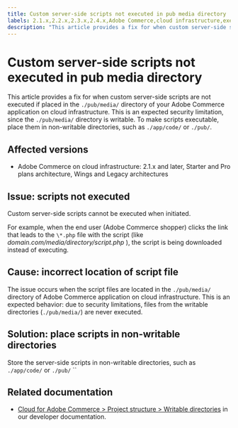 ```yaml
---
title: Custom server-side scripts not executed in pub media directory
labels: 2.1.x,2.2.x,2.3.x,2.4.x,Adobe Commerce,cloud infrastructure,executable,scripts,troubleshooting,Magento
description: "This article provides a fix for when custom server-side scripts are not executed if placed in the `./pub/media/` directory of your Adobe Commerce application on cloud infrastructure. This is an expected security limitation, since the `./pub/media/` directory is writable. To make scripts executable, place them in non-writable directories, such as `./app/code/` or `./pub/`."
---
```


# Custom server-side scripts not executed in pub media directory

This article provides a fix for when custom server-side scripts are not executed if placed in the `./pub/media/` directory of your Adobe Commerce application on cloud infrastructure. This is an expected security limitation, since the `./pub/media/` directory is writable. To make scripts executable, place them in non-writable directories, such as `./app/code/` or `./pub/`.

## Affected versions

* Adobe Commerce on cloud infrastructure: 2.1.x and later, Starter and Pro plans architecture, Wings and Legacy architectures

## Issue: scripts not executed

Custom server-side scripts cannot be executed when initiated.

For example, when the end user (Adobe Commerce shopper) clicks the link that leads to the `\*.php` file with the script (like *domain.com/media/directory/script.php* ), the script is being downloaded instead of executing.

## Cause: incorrect location of script file

The issue occurs when the script files are located in the `./pub/media/` directory of Adobe Commerce application on cloud infrastructure. This is an expected behavior: due to security limitations, files from the writable directories (`./pub/media/`) are never executed.

## Solution: place scripts in non-writable directories

Store the server-side scripts in non-writable directories, such as `./app/code/` or `./pub/`  ``

## Related documentation

* [Cloud for Adobe Commerce > Project structure > Writable directories](https://devdocs.magento.com/guides/v2.3/cloud/project/project-start.html#write-dir) in our developer documentation.